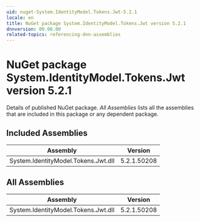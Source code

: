 ```yaml
---
uid: nuget-System.IdentityModel.Tokens.Jwt-5.2.1
locale: en
title: NuGet package System.IdentityModel.Tokens.Jwt version 5.2.1
dnnversion: 09.08.00
related-topics: referencing-dnn-assemblies
---
```


# NuGet package System.IdentityModel.Tokens.Jwt version 5.2.1
Details of published NuGet package.
*All Assemblies* lists all the assemblies that are included in this package or any dependent package.

## Included Assemblies

|Assembly|Version|
|---|---|
|System.IdentityModel.Tokens.Jwt.dll|5.2.1.50208|

## All Assemblies

|Assembly|Version|
|---|---|
|System.IdentityModel.Tokens.Jwt.dll|5.2.1.50208|

